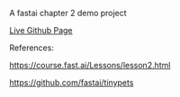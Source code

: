 A fastai chapter 2 demo project

[Live Github Page](https://yeagerd.github.io/fastai-ch2-website/)

References:

https://course.fast.ai/Lessons/lesson2.html

https://github.com/fastai/tinypets
